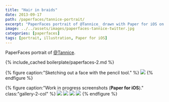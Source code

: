 ```yaml
---
title: "Hair in braids"
date: 2013-09-17
path: /paperfaces/tannice-portrait/
excerpt: "PaperFaces portrait of @Tannice_ drawn with Paper for iOS on an iPad."
image: ../../assets/images/paperfaces-tannice-twitter.jpg
categories: [paperfaces]
tags: [portrait, illustration, Paper for iOS]
---
```


PaperFaces portrait of <a href="https://twitter.com/Tannice_">@Tannice</a>.

{% include_cached boilerplate/paperfaces-2.md %}

{% figure caption:"Sketching out a face with the pencil tool." %}
[![](../../assets/images/paperfaces-tannice-process-1-750.jpg)](../../assets/images/paperfaces-tannice-process-1-lg.jpg)
{% endfigure %}

{% figure caption:"Work in progress screenshots (**Paper for iOS**)." class:"gallery-2-col" %}
[![](../../assets/images/paperfaces-tannice-process-2-600.jpg)](../../assets/images/paperfaces-tannice-process-2-lg.jpg)
[![](../../assets/images/paperfaces-tannice-process-3-600.jpg)](../../assets/images/paperfaces-tannice-process-3-lg.jpg)
[![](../../assets/images/paperfaces-tannice-process-4-600.jpg)](../../assets/images/paperfaces-tannice-process-4-lg.jpg)
[![](../../assets/images/paperfaces-tannice-process-5-600.jpg)](../../assets/images/paperfaces-tannice-process-5-lg.jpg)
{% endfigure %}
